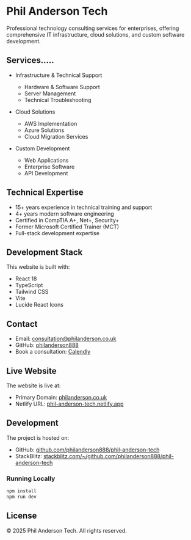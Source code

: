 # Phil Anderson Tech

Professional technology consulting services for enterprises, offering comprehensive IT infrastructure, cloud solutions, and custom software development.

## Services.....

- Infrastructure & Technical Support
  - Hardware & Software Support
  - Server Management
  - Technical Troubleshooting

- Cloud Solutions
  - AWS Implementation
  - Azure Solutions
  - Cloud Migration Services

- Custom Development
  - Web Applications
  - Enterprise Software
  - API Development

## Technical Expertise

- 15+ years experience in technical training and support
- 4+ years modern software engineering
- Certified in CompTIA A+, Net+, Security+
- Former Microsoft Certified Trainer (MCT)
- Full-stack development expertise

## Development Stack

This website is built with:

- React 18
- TypeScript
- Tailwind CSS
- Vite
- Lucide React Icons

## Contact

- Email: consultation@philanderson.co.uk
- GitHub: [philanderson888](https://github.com/philanderson888)
- Book a consultation: [Calendly](https://calendly.com/philanderson888/30min)

## Live Website

The website is live at:
- Primary Domain: [philanderson.co.uk](https://philanderson.co.uk)
- Netlify URL: [phil-anderson-tech.netlify.app](https://phil-anderson-tech.netlify.app)

## Development

The project is hosted on:
- GitHub: [github.com/philanderson888/phil-anderson-tech](https://github.com/philanderson888/phil-anderson-tech)
- StackBlitz: [stackblitz.com/~/github.com/philanderson888/phil-anderson-tech](https://stackblitz.com/~/github.com/philanderson888/phil-anderson-tech)

### Running Locally

```bash
npm install
npm run dev
```

## License

© 2025 Phil Anderson Tech. All rights reserved.